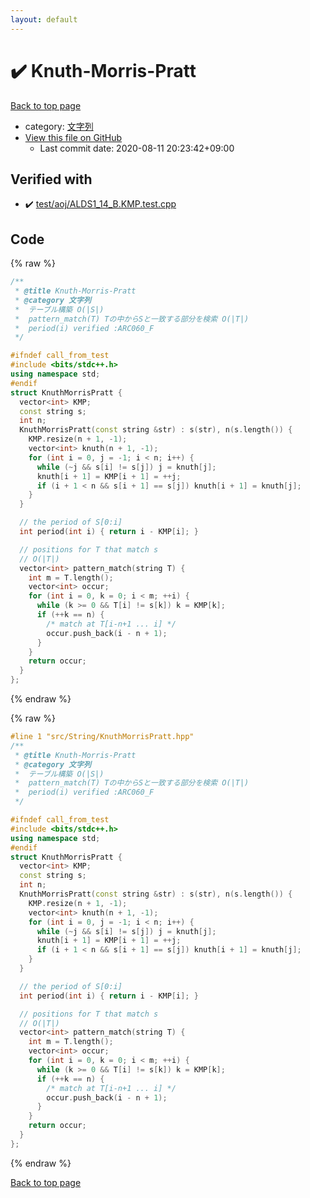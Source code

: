 ```yaml
---
layout: default
---
```


<!-- mathjax config similar to math.stackexchange -->
<script type="text/javascript" async
  src="https://cdnjs.cloudflare.com/ajax/libs/mathjax/2.7.5/MathJax.js?config=TeX-MML-AM_CHTML">
</script>
<script type="text/x-mathjax-config">
  MathJax.Hub.Config({
    TeX: { equationNumbers: { autoNumber: "AMS" }},
    tex2jax: {
      inlineMath: [ ['$','$'] ],
      processEscapes: true
    },
    "HTML-CSS": { matchFontHeight: false },
    displayAlign: "left",
    displayIndent: "2em"
  });
</script>

<script type="text/javascript" src="https://cdnjs.cloudflare.com/ajax/libs/jquery/3.4.1/jquery.min.js"></script>
<script src="https://cdn.jsdelivr.net/npm/jquery-balloon-js@1.1.2/jquery.balloon.min.js" integrity="sha256-ZEYs9VrgAeNuPvs15E39OsyOJaIkXEEt10fzxJ20+2I=" crossorigin="anonymous"></script>
<script type="text/javascript" src="../../../assets/js/copy-button.js"></script>
<link rel="stylesheet" href="../../../assets/css/copy-button.css" />


# :heavy_check_mark: Knuth-Morris-Pratt

<a href="../../../index.html">Back to top page</a>

* category: <a href="../../../index.html#a973a7fd4d27ccdfce027f329015f5da">文字列</a>
* <a href="{{ site.github.repository_url }}/blob/master/src/String/KnuthMorrisPratt.hpp">View this file on GitHub</a>
    - Last commit date: 2020-08-11 20:23:42+09:00




## Verified with

* :heavy_check_mark: <a href="../../../verify/test/aoj/ALDS1_14_B.KMP.test.cpp.html">test/aoj/ALDS1_14_B.KMP.test.cpp</a>


## Code

<a id="unbundled"></a>
{% raw %}
```cpp
/**
 * @title Knuth-Morris-Pratt
 * @category 文字列
 *  テーブル構築 O(|S|)
 *  pattern_match(T) Tの中からSと一致する部分を検索 O(|T|)
 *  period(i) verified :ARC060_F
 */

#ifndef call_from_test
#include <bits/stdc++.h>
using namespace std;
#endif
struct KnuthMorrisPratt {
  vector<int> KMP;
  const string s;
  int n;
  KnuthMorrisPratt(const string &str) : s(str), n(s.length()) {
    KMP.resize(n + 1, -1);
    vector<int> knuth(n + 1, -1);
    for (int i = 0, j = -1; i < n; i++) {
      while (~j && s[i] != s[j]) j = knuth[j];
      knuth[i + 1] = KMP[i + 1] = ++j;
      if (i + 1 < n && s[i + 1] == s[j]) knuth[i + 1] = knuth[j];
    }
  }

  // the period of S[0:i]
  int period(int i) { return i - KMP[i]; }

  // positions for T that match s
  // O(|T|)
  vector<int> pattern_match(string T) {
    int m = T.length();
    vector<int> occur;
    for (int i = 0, k = 0; i < m; ++i) {
      while (k >= 0 && T[i] != s[k]) k = KMP[k];
      if (++k == n) {
        /* match at T[i-n+1 ... i] */
        occur.push_back(i - n + 1);
      }
    }
    return occur;
  }
};
```
{% endraw %}

<a id="bundled"></a>
{% raw %}
```cpp
#line 1 "src/String/KnuthMorrisPratt.hpp"
/**
 * @title Knuth-Morris-Pratt
 * @category 文字列
 *  テーブル構築 O(|S|)
 *  pattern_match(T) Tの中からSと一致する部分を検索 O(|T|)
 *  period(i) verified :ARC060_F
 */

#ifndef call_from_test
#include <bits/stdc++.h>
using namespace std;
#endif
struct KnuthMorrisPratt {
  vector<int> KMP;
  const string s;
  int n;
  KnuthMorrisPratt(const string &str) : s(str), n(s.length()) {
    KMP.resize(n + 1, -1);
    vector<int> knuth(n + 1, -1);
    for (int i = 0, j = -1; i < n; i++) {
      while (~j && s[i] != s[j]) j = knuth[j];
      knuth[i + 1] = KMP[i + 1] = ++j;
      if (i + 1 < n && s[i + 1] == s[j]) knuth[i + 1] = knuth[j];
    }
  }

  // the period of S[0:i]
  int period(int i) { return i - KMP[i]; }

  // positions for T that match s
  // O(|T|)
  vector<int> pattern_match(string T) {
    int m = T.length();
    vector<int> occur;
    for (int i = 0, k = 0; i < m; ++i) {
      while (k >= 0 && T[i] != s[k]) k = KMP[k];
      if (++k == n) {
        /* match at T[i-n+1 ... i] */
        occur.push_back(i - n + 1);
      }
    }
    return occur;
  }
};

```
{% endraw %}

<a href="../../../index.html">Back to top page</a>

